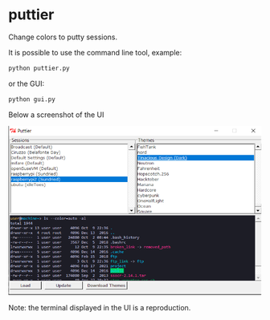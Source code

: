 # puttier
Change colors to putty sessions.

It is possible to use the command line tool, example:

```sh
python puttier.py
```

or the GUI:

```sh
python gui.py
```

Below a screenshot of the UI

![Alt text](example.png?raw=true "Example")

 Note: the terminal displayed in the UI is a reproduction.
